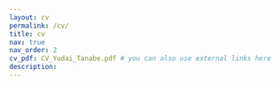 ```yaml
---
layout: cv
permalink: /cv/
title: cv
nav: true
nav_order: 2
cv_pdf: CV_Yudai_Tanabe.pdf # you can also use external links here
description: 
---
```

